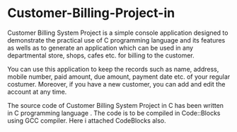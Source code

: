 # Customer-Billing-Project-in

Customer Billing System Project is a simple console application designed to demonstrate the practical use of C programming language and its features as wells as to generate an application which can be used in any departmental store, shops, cafes etc. for billing to the customer.

You can use this application to keep the records such as name, address, mobile number, paid amount, due amount, payment date etc. of your regular costumer. Moreover, if you have a new customer, you can add and edit the account at any time.

The source code of Customer Billing System Project in C has been written in C programming language . The code is to be compiled in Code::Blocks  using GCC compiler. 
Here i attached CodeBlocks also.
